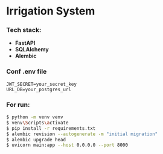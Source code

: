 # Irrigation System

### Tech stack:

- **FastAPI**
- **SQLAlchemy**
- **Alembic**

### Conf .env file

```env
JWT_SECRET=your_secret_key
URL_DB=your_postgres_url
```

### For run:

```sh
$ python -m venv venv
$ venv\Scripts\activate
$ pip install -r requirements.txt
$ alembic revision --autogenerate -m "initial migration"
$ alembic upgrade head
$ uvicorn main:app --host 0.0.0.0 --port 8000
```
